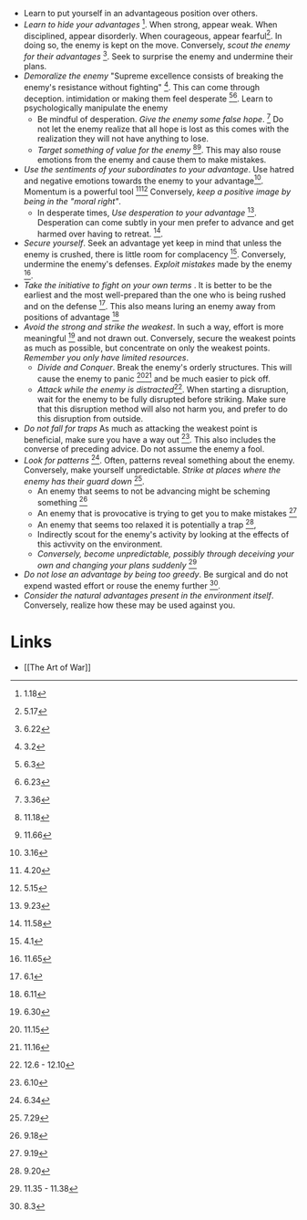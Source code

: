 * Learn to put yourself in an advantageous position over others.
* *Learn to hide your advantages* [^1.18]. When strong, appear weak. When disciplined, appear disorderly. When courageous, appear fearful[^5.17]. In doing so, the enemy is kept on the move. Conversely, *scout the enemy for their advantages* [^6.22]. Seek to surprise the enemy and undermine their plans.
* *Demoralize the enemy* "Supreme excellence consists of breaking the enemy's resistance without fighting" [^3.2]. This can come through deception. intimidation or making them feel desperate [^6.3][^6.23]. Learn to psychologically manipulate the enemy
	* Be mindful of desperation. *Give the enemy some false hope*. [^3.36] Do not let the enemy realize that all hope is lost as this comes with the realization they will not have anything to lose.  
	* *Target something of value for the enemy* [^11.18][^11.66]. This may also rouse emotions from the enemy and cause them to make mistakes.
* *Use the sentiments of your subordinates to your advantage*. Use hatred and negative emotions towards the enemy to your advantage[^3.16]. Momentum is a powerful tool [^4.20][^5.15] Conversely, *keep a positive image by being in the "moral right"*.  
	* In desperate times, *Use desperation to your advantage* [^9.23]. Desperation can come subtly in your men prefer to advance and get harmed over having to retreat. [^11.58].
* *Secure yourself*. Seek an advantage yet keep in mind that unless the enemy is crushed, there is little room for complacency [^4.1]. Conversely, undermine the enemy's defenses. *Exploit mistakes* made by the enemy [^11.65].
* *Take the initiative to fight on your own terms* . It is better to be the earliest and the most well-prepared than the one who is being rushed and on the defense [^6.1]. This also means luring an enemy away from positions of advantage [^6.11]
* *Avoid the strong and strike the weakest*. In such a way, effort is more meaningful [^6.30] and not drawn out.  Conversely, secure the weakest points as much as possible, but concentrate on only the weakest points. *Remember you only have limited resources*.
	* *Divide and Conquer*. Break the enemy's orderly structures. This will cause the enemy to panic [^11.15][^11.16] and be much easier to pick off.
	* *Attack while the enemy is distracted*[^12.6-12.10]. When starting a disruption, wait for the enemy to be fully disrupted before striking. Make sure that this disruption method will also not harm you, and prefer to do this disruption from outside. 
* *Do not fall for traps* As much as attacking the weakest point is beneficial, make sure you have a way out [^6.10]. This also includes the converse of preceding advice. Do not assume the enemy a fool. 
* *Look for patterns* [^6.34]. Often, patterns reveal something about the enemy. Conversely, make yourself unpredictable. *Strike at places where the enemy has their guard down* [^7.29].
	* An enemy that seems to not be advancing might be scheming something [^9.18]
	* An enemy that is provocative is trying to get you to make mistakes [^9.19]
	* An enemy that seems too relaxed it is potentially a trap [^9.20],
	* Indirectly scout for the enemy's activity by looking at the effects of this activvity on the environment. 
	* *Conversely, become unpredictable, possibly through deceiving your own and changing your plans suddenly* [^11.35-11.38]
* *Do not lose an advantage by being too greedy*. Be surgical and do not expend wasted effort or rouse the enemy further [^8.3].
* *Consider the natural advantages present in the environment itself*. Conversely, realize how these may be used against you.
# Links
* [[The Art of War]]

[^1.18]: 1.18
[^5.17]: 5.17
[^6.22]: 6.22
[^3.2]: 3.2
[^6.3]: 6.3
[^6.23]: 6.23
[^3.36]: 3.36
[^11.18]: 11.18
[^11.66]: 11.66
[^3.16]: 3.16
[^4.20]: 4.20
[^5.15]: 5.15
[^9.23]: 9.23
[^11.58]: 11.58
[^4.1]: 4.1
[^11.65]: 11.65
[^6.1]: 6.1
[^6.11]: 6.11
[^6.30]: 6.30

[^11.15]: 11.15
[^11.16]: 11.16
[^12.6-12.10]: 12.6 - 12.10
[^6.10]: 6.10
[^6.34]: 6.34

[^7.29]: 7.29
[^9.18]: 9.18
[^9.19]: 9.19
[^9.20]: 9.20
[^11.35-11.38]: 11.35 - 11.38
[^8.3]: 8.3